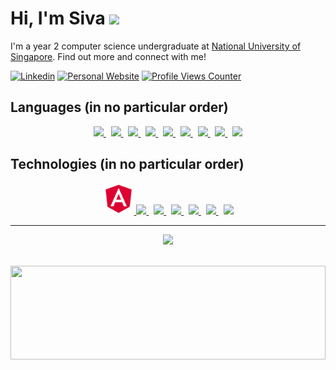 # Hi, I'm Siva <img src="https://media.giphy.com/media/hvRJCLFzcasrR4ia7z/giphy.gif" width="25px">

I'm a year 2 computer science undergraduate at [National University of Singapore](https://www.comp.nus.edu.sg). Find out more and connect with me!

[![Linkedin](https://img.shields.io/badge/-sivayogasubramanian-blue?style=for-the-badge&logo=Linkedin&logoColor=black&color=white&link=https://www.linkedin.com/in/sivayogasubramanian/)](https://www.linkedin.com/in/sivayogasubramanian/)
[![Personal Website](https://img.shields.io/badge/Website-46a2f1.svg?&style=for-the-badge&logo=Google-Chrome&logoColor=black&color=white&link=https://www.sivarn.com/)](https://sivarn.com)
[![Profile Views Counter](https://komarev.com/ghpvc/?username=sivayogasubramanian&style=for-the-badge)](https://github.com/sivayogasubramanian)

## Languages (in no particular order)

<p align="center">
  <a href="https://www.java.com/en/" title="Java">
    <img src="https://cdn.jsdelivr.net/gh/devicons/devicon/icons/java/java-original-wordmark.svg" width="auto" height ="50" />
  </a>
  &nbsp;
  <a href="https://en.wikipedia.org/wiki/JavaScript" title = "JavaScript">
    <img src="https://cdn.jsdelivr.net/gh/devicons/devicon/icons/javascript/javascript-original.svg" width="auto" height ="50" />
  </a>
  &nbsp;
  <a href="https://www.typescriptlang.org/" title="TypeScript">
    <img src="https://cdn.jsdelivr.net/gh/devicons/devicon/icons/typescript/typescript-original.svg" width="auto" height ="50" />
  </a>
  &nbsp;
  <a href="https://go.dev/" title="Golang">
    <img src="https://cdn.jsdelivr.net/gh/devicons/devicon/icons/go/go-original-wordmark.svg" width="auto" height ="50" />
  </a>
  &nbsp;
  <a href="https://www.ruby-lang.org/en/" title="Ruby">
    <img src="https://cdn.jsdelivr.net/gh/devicons/devicon/icons/ruby/ruby-plain-wordmark.svg" width="auto" height ="50" />
  </a>
  &nbsp;
  <a href="https://www.python.org/" title="Python">
    <img src="https://cdn.jsdelivr.net/gh/devicons/devicon/icons/python/python-original-wordmark.svg" width="auto" height ="50" />
  </a>
  &nbsp;
  <a href="https://en.wikipedia.org/wiki/C_(programming_language)" title="C">
    <img src="https://cdn.jsdelivr.net/gh/devicons/devicon/icons/c/c-line.svg" width="auto" height ="50" />
  </a>
  &nbsp;
  <a href="https://developer.apple.com/swift/" title="Swift">
    <img src="https://cdn.jsdelivr.net/gh/devicons/devicon/icons/swift/swift-original.svg" width="auto" height ="50" />
  </a>
  &nbsp;
  <a href="https://sass-lang.com/" title="Sass">
    <img src="https://cdn.jsdelivr.net/gh/devicons/devicon/icons/sass/sass-original.svg" width="auto" height ="50" />
  </a>
</p>

## Technologies (in no particular order)

<p align="center">
  <a href="https://angular.io/" title="Angular">
    <img src="./images/angular.png" width="auto" height ="50" />
  </a>
  <a href="https://reactjs.org/" title="React">
    <img src="https://cdn.jsdelivr.net/gh/devicons/devicon/icons/react/react-original-wordmark.svg" width="auto" height ="50" />
  </a>
  &nbsp;
  <a href="https://redux.js.org/" title="Redux">
    <img src="https://cdn.jsdelivr.net/gh/devicons/devicon/icons/redux/redux-original.svg" width="auto" height ="50" />
  </a>
  &nbsp;
  <a href="https://rubyonrails.org/" title="Ruby on Rails">
    <img src="https://cdn.jsdelivr.net/gh/devicons/devicon/icons/rails/rails-plain-wordmark.svg" width="auto" height ="50" />
  </a>
  &nbsp;
  <a href="https://firebase.google.com/" title="Firebase">
    <img src="https://cdn.jsdelivr.net/gh/devicons/devicon/icons/firebase/firebase-plain-wordmark.svg" width="auto" height ="50" />
  </a>
  &nbsp;
  <a href="https://www.docker.com/" title="Docker">
    <img src="https://cdn.jsdelivr.net/gh/devicons/devicon/icons/docker/docker-original-wordmark.svg" width="auto" height ="50" />
  </a>
  &nbsp;
  <a href="https://git-scm.com/" title="Git">
    <img src="https://cdn.jsdelivr.net/gh/devicons/devicon/icons/git/git-original.svg" width="auto" height ="50" />
  </a>
</p>

<hr>

<p align="center"> 
  <img src="https://github-readme-stats.vercel.app/api?username=sivayogasubramanian&count_private=true&hide=stars&show_icons=true&bg_color=30,e96443,904e95&title_color=fff&text_color=fff" />
</p>

<br />

<img src="https://raw.githubusercontent.com/matfantinel/matfantinel/master/waves.svg" width="100%" height="150">
